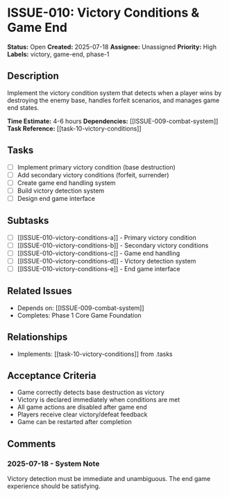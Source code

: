 # ISSUE-010: Victory Conditions & Game End

**Status:** Open
**Created:** 2025-07-18
**Assignee:** Unassigned
**Priority:** High
**Labels:** victory, game-end, phase-1

## Description
Implement the victory condition system that detects when a player wins by destroying the enemy base, handles forfeit scenarios, and manages game end states.

**Time Estimate:** 4-6 hours
**Dependencies:** [[ISSUE-009-combat-system]]
**Task Reference:** [[task-10-victory-conditions]]

## Tasks
- [ ] Implement primary victory condition (base destruction)
- [ ] Add secondary victory conditions (forfeit, surrender)
- [ ] Create game end handling system
- [ ] Build victory detection system
- [ ] Design end game interface

## Subtasks
- [ ] [[ISSUE-010-victory-conditions-a]] - Primary victory condition
- [ ] [[ISSUE-010-victory-conditions-b]] - Secondary victory conditions
- [ ] [[ISSUE-010-victory-conditions-c]] - Game end handling
- [ ] [[ISSUE-010-victory-conditions-d]] - Victory detection system
- [ ] [[ISSUE-010-victory-conditions-e]] - End game interface

## Related Issues
- Depends on: [[ISSUE-009-combat-system]]
- Completes: Phase 1 Core Game Foundation

## Relationships
- Implements: [[task-10-victory-conditions]] from .tasks

## Acceptance Criteria
- Game correctly detects base destruction as victory
- Victory is declared immediately when conditions are met
- All game actions are disabled after game end
- Players receive clear victory/defeat feedback
- Game can be restarted after completion

## Comments
### 2025-07-18 - System Note
Victory detection must be immediate and unambiguous. The end game experience should be satisfying.